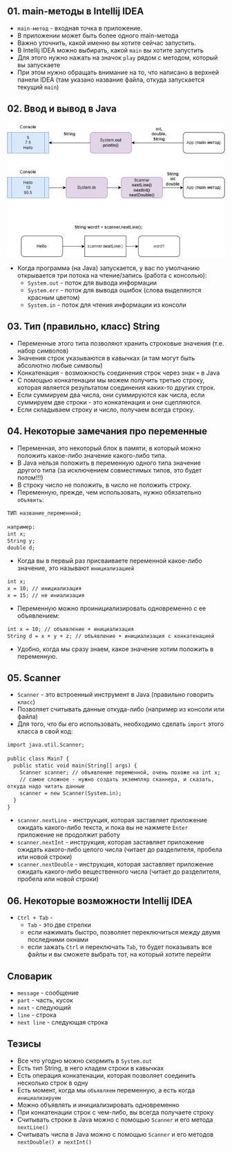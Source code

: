 ## 01. main-методы в Intellij IDEA

* `main-метод` - входная точка в приложение.
* В приложении может быть более одного main-метода
* Важно уточнить, какой именно вы хотите сейчас запустить.
* В Intellij IDEA можно выбирать, какой `main` вы хотите запустить
* Для этого нужно нажать на значок `play` рядом с методом, который вы запускаете
* При этом нужно обращать внимание на то, что написано в верхней панели IDEA (там указано название файла, откуда запускается текущий `main`)

## 02. Ввод и вывод в Java

![image](https://raw.githubusercontent.com/ait-tr/cohort35/main/basic_programming/lesson_04/img/1.png)

* Когда программа (на Java) запускается, у вас по умолчанию открывается три потока на чтение/запись (работа с консолью):
    * `System.out` - поток для вывода информации
    * `System.err` - поток для вывода ошибок (слова выделяются красным цветом)
    * `System.in` - поток для чтения информации из консоли

## 03. Тип (правильно, класс) String

* Переменные этого типа позволяют хранить строковые значения (т.е. набор символов)
* Значения строк указываются в кавычках (и там могут быть абсолютно любые символы)
* Конкатенация - возможность соединения строк через знак `+` в Java
* С помощью конкатенации мы можем получить третью строку, которая является результатом соединения каких-то других строк.
* Если суммируем два числа, они суммируются как числа, если суммируем две строки - это конкатенация и они сцепляются.
* Если складываем строку и число, получаем всегда строку.

## 04. Некоторые замечания про переменные

* Переменная, это некоторый блок в памяти, в который можно положить какое-либо значение какого-либо типа.
* В Java нельзя положить в переменную одного типа значение другого типа (за исключением совместимых типов, это будет потом!!!)
* В строку число не положить, в число не положить строку.
* Переменную, прежде, чем использовать, нужно обязательно `объявить`:

```
ТИП название_переменной;

например:
int x;
String y;
double d;
```

* Когда вы в первый раз присваиваете переменной какое-либо значение, это называют `инициализацией`

```
int x;
x = 10; // инициализация
x = 15; // не иниализация
```

* Переменную можно проинициализировать одновременно с ее объявлением:

```
int x = 10; // объявление + инициализация
String d = x + y + z; // объявление + инициализация с конкатенацией 
```

* Удобно, когда мы сразу знаем, какое значение хотим положить в переменную.

## 05. Scanner

* `Scanner` - это встроенный инструмент в Java (правильно говорить `класс`)
* Позволяет считывать данные откуда-либо (например из консоли или файла)
* Для того, что бы его использовать, необходимо сделать `import` этого класса в свой код:

```
import java.util.Scanner;

public class Main7 {
  public static void main(String[] args) {
    Scanner scanner; // объявление переменной, очень похоже на int x;
    // самое сложное - нужно создать экземпляр сканнера, и сказать, откуда надо читать данные
    scanner = new Scanner(System.in);
  }
}
```

* `scanner.nextLine` - инструкция, которая заставляет приложение ожидать какого-либо текста, и пока вы не нажмете `Enter` приложение не продолжит работу
* `scanner.nextInt` - инструкция, которая заставляет приложение ожидать какого-либо целого числа (читает до разделителя, пробела или новой строки)
* `scanner.nextDouble` - инструкция, которая заставляет приложение ожидать какого-либо вещественного числа (читает до разделителя, пробела или новой строки)

## 06. Некоторые возможности Intellij IDEA

* `Ctrl + Tab` -
    * `Tab` - это две стрелки
    * если нажимать быстро, позволяет переключиться между двумя последними окнами
    * если зажать `Ctrl` и переключать `Tab`, то будет показывать все файлы и вы сможете выбрать тот, на который хотите перейти

## Словарик

* `message` - сообщение
* `part` - часть, кусок
* `next` - следующий
* `line` - строка
* `next line` - следующая строка

## Тезисы

* Все что угодно можно скормить в `System.out`
* Есть тип String, в него кладем строки в кавычках
* Есть операция конкатенации, которая позволяет соединить несколько строк в одну
* Есть момент, когда мы `объявляем` переменную, а есть когда `инициализируем`
* Можно объявлять и инициализировать одновременно
* При конкатенации строк с чем-либо, вы всегда получаете строку
* Считывать строки в Java можно с помощью `Scanner` и его метода `nextLine()`
* Считывать числа в Java можно с помощью `Scanner` и его методов `nextDouble() и nextInt()`